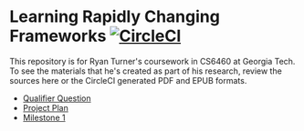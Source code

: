# Learning Rapidly Changing Frameworks [![CircleCI](https://circleci.com/gh/turnrye/learning-rapidly-changing-frameworks.svg?style=svg)](https://circleci.com/gh/turnrye/learning-rapidly-changing-frameworks)

This repository is for Ryan Turner's coursework in CS6460 at Georgia Tech. To see the materials that he's created as part of his research, review the sources here or the CircleCI generated PDF and EPUB formats.

- [Qualifier Question](/qualifier-question.md)
- [Project Plan](/project-plan/index.html)
- [Milestone 1](/milestone-1.md)